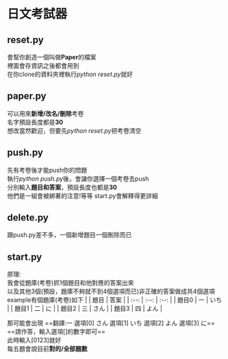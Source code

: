 日文考試器
====

reset.py
---
會幫你創造一個叫做**Paper**的檔案  
裡面會存資訊之後都會用到  
在你clone的資料夾裡執行*python reset.py*就好

paper.py
---
可以用來**新增/改名/刪除**考卷  
名字預設長度都是**30**  
想改當然歡迎，但要先*python reset.py*把考卷清空

push.py
---
先有考卷後才能push你的問題  
執行*python push.py*後，會讓你選擇一個考卷去push  
分別輸入**題目和答案**，預設長度也都是**30**  
他們是一組會被綁著的注意!等等 start.py會解釋得更詳細

delete.py
---
跟push.py差不多，一個新增題目一個刪除而已

start.py
---
原理:  
我會從題庫(考卷)抓1個題目和他對應的答案出來  
以及其他3個(預設，題庫不夠就不到4個選項而已)非正確的答案做成共4個選項  
example有個題庫(考卷)如下
|  | 題目 | 答案 |
| :--: | :--: | :--: |
| 題目0 | 一 | いち |
| 題目1 | 二 | に |
| 題目2 | 三 | さん |
| 題目3 | 四 | よん |

那可能會出現
==翻譯:一 選項[0] さん 選項[1] いち 選項[2] よん 選項[3] に==  
==請作答，輸入選項[]的數字即可==  
此時輸入[0123]就好  
每五題會說目前**對的/全部題數**

